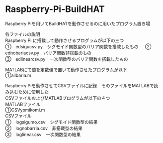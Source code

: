 # Raspberry-Pi-BuildHAT
Raspberry Piを用いてBuildHATを動作させるのに用いたプログラム置き場  

各ファイルの説明  
Raspberry Pi に搭載して動作させるプログラムが以下の三つ  
①　edsigucsv.py　シグモイド関数型のバリア関数を搭載したもの  　
②　ednobariacsv.py　バリア関数非搭載のもの  
③　edlinearcsv.py　一次関数型のバリア関数を搭載したもの  

MATLABにて値を定数値で置いて動作させたプログラムが以下  
①allbaria.m  

Raspberry Piを動作させてCSVファイルに記録　そのファイルをMATLABで読み込むために使用した  
CSVファイルおよびMATLABプログラムが以下の４つ  
MATLABファイル  
①CSVyomikomi.m  
CSVファイル  
①　logsigumo.csv　シグモイド関数型の結果  
②　lognobarria.csv　非搭載型の結果  
③　loglinear.csv　一次関数型の結果  
